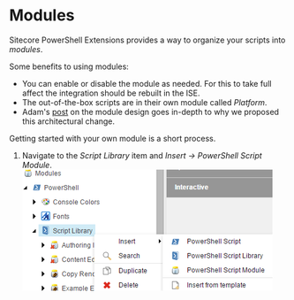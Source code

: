 # Modules

Sitecore PowerShell Extensions provides a way to organize your scripts into *modules*. 

Some benefits to using modules:
* You can enable or disable the module as needed. For this to take full affect the integration should be rebuilt in the ISE.
* The out-of-the-box scripts are in their own module called *Platform*.
* Adam's [post][1] on the module design goes in-depth to why we proposed this architectural change.

Getting started with your own module is a short process.

1. Navigate to the *Script Library* item and *Insert -> PowerShell Script Module*.
![New Module](images/screenshots/library-createnewmodule.png)

[1]: http://blog.najmanowicz.com/2014/11/01/sitecore-powershell-extensions-3-0-modules-proposal/